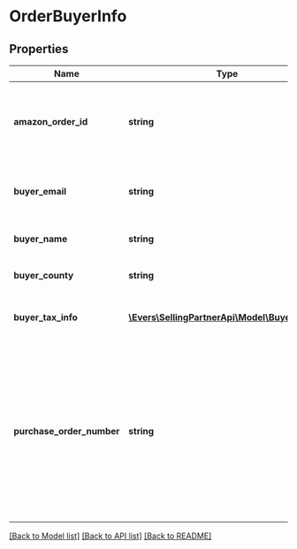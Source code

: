 # OrderBuyerInfo

## Properties
Name | Type | Description | Notes
------------ | ------------- | ------------- | -------------
**amazon_order_id** | **string** | An Amazon-defined order identifier, in 3-7-7 format. | 
**buyer_email** | **string** | The anonymized email address of the buyer. | [optional] 
**buyer_name** | **string** | The name of the buyer. | [optional] 
**buyer_county** | **string** | The county of the buyer. | [optional] 
**buyer_tax_info** | [**\Evers\SellingPartnerApi\Model\BuyerTaxInfo**](BuyerTaxInfo.md) | Tax information about the buyer. | [optional] 
**purchase_order_number** | **string** | The purchase order (PO) number entered by the buyer at checkout. Returned only for orders where the buyer entered a PO number at checkout. | [optional] 

[[Back to Model list]](../README.md#documentation-for-models) [[Back to API list]](../README.md#documentation-for-api-endpoints) [[Back to README]](../README.md)


